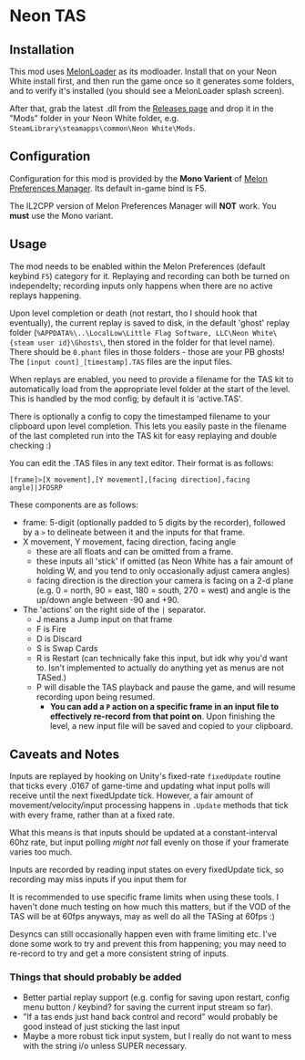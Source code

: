 # Neon TAS

## Installation

This mod uses [MelonLoader](https://github.com/LavaGang/MelonLoader) as its modloader. Install that on your Neon White install first, and then run the game once so it generates some folders, and to verify it's installed (you should see a MelonLoader splash screen).

After that, grab the latest .dll from the [Releases page](https://github.com/PandorasFox/Neon-TAS/releases) and drop it in the "Mods" folder in your Neon White folder, e.g. `SteamLibrary\steamapps\common\Neon White\Mods`.

## Configuration

Configuration for this mod is provided by the **Mono Varient** of [Melon Preferences Manager](https://github.com/sinai-dev/MelonPreferencesManager/releases/). Its default in-game bind is F5.

The IL2CPP version of Melon Preferences Manager will **NOT** work. You **must** use the Mono variant.

## Usage

The mod needs to be enabled within the Melon Preferences (default keybind `F5`) category for it. Replaying and recording can both be turned on independelty; recording inputs only happens when there are no active replays happening.

Upon level completion or death (not restart, tho I should hook that eventually), the current replay is saved to disk, in the default 'ghost' replay folder (`%APPDATA%\..\LocalLow\Little Flag Software, LLC\Neon White\{steam user id}\Ghosts\`, then stored in the folder for that level name). There should be `0.phant` files in those folders - those are your PB ghosts! The `[input count]_[timestamp].TAS` files are the input files.

When replays are enabled, you need to provide a filename for the TAS kit to automatically load from the appropriate level folder at the start of the level. This is handled by the mod config; by default it is 'active.TAS'.

There is optionally a config to copy the timestamped filename to your clipboard upon level completion. This lets you easily paste in the filename of the last completed run into the TAS kit for easy replaying and double checking :)

You can edit the .TAS files in any text editor. Their format is as follows:

```
[frame]>[X movement],[Y movement],[facing direction],facing angle]|JFDSRP
```

These components are as follows:

* frame: 5-digit (optionally padded to 5 digits by the recorder), followed by a `>` to delineate between it and the inputs for that frame.
* X movement, Y movement, facing direction, facing angle
  * these are all floats and can be omitted from a frame.
  * these inputs all 'stick' if omitted (as Neon White has a fair amount of holding W, and you tend to only occasionally adjust camera angles)
  * facing direction is the direction your camera is facing on a 2-d plane (e.g. 0 = north, 90 = east, 180 = south, 270 = west) and angle is the up/down angle between -90 and +90.
* The 'actions' on the right side of the `|` separator.
  * J means a Jump input on that frame
  * F is Fire
  * D is Discard
  * S is Swap Cards
  * R is Restart (can technically fake this input, but idk why you'd want to. Isn't implemented to actually do anything yet as menus are not TASed.)
  * P will disable the TAS playback and pause the game, and will resume recording upon being resumed.
    * **You can add a `P` action on a specific frame in an input file to effectively re-record from that point on**. Upon finishing the level, a new input file will be saved and copied to your clipboard.

## Caveats and Notes

Inputs are replayed by hooking on Unity's fixed-rate `fixedUpdate` routine that ticks every .0167 of game-time and updating what input polls will receive until the next fixedUpdate tick. However, a fair amount of movement/velocity/input processing happens in `.Update` methods that tick with every frame, rather than at a fixed rate.

What this means is that inputs should be updated at a constant-interval 60hz rate, but input polling _might not_ fall evenly on those if your framerate varies too much.

Inputs are recorded by reading input states on every fixedUpdate tick, so recording may miss inputs if you input them for 

It is recommended to use specific frame limits when using these tools. I haven't done much testing on how much this matters, but if the VOD of the TAS will be at 60fps anyways, may as well do all the TASing at 60fps :)

Desyncs can still occasionally happen even with frame limiting etc. I've done some work to try and prevent this from happening; you may need to re-record to try and get a more consistent string of inputs.

### Things that should probably be added

* Better partial replay support (e.g. config for saving upon restart, config menu button / keybind? for saving the current input stream so far).
* "If a tas ends just hand back control and record" would probably be good instead of just sticking the last input
* Maybe a more robust tick input system, but I really do not want to mess with the string i/o unless SUPER necessary.